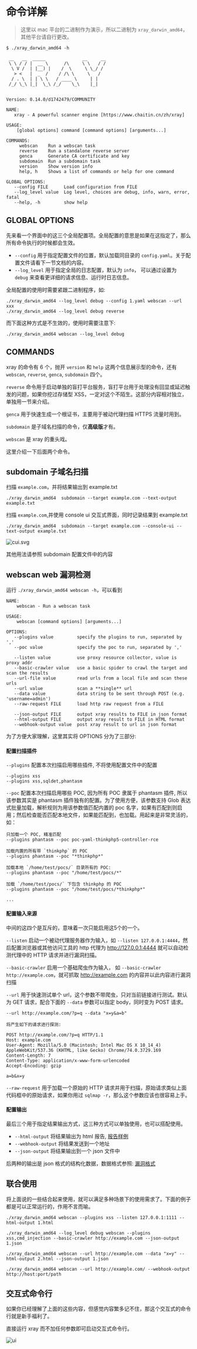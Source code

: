 # 命令详解

> 这里以 mac 平台的二进制作为演示，所以二进制为 `xray_darwin_amd64`，其他平台请自行更改。

```
$ ./xray_darwin_amd64 -h

 __   __  _____              __     __
 \ \ / / |  __ \      /\     \ \   / /
  \ V /  | |__) |    /  \     \ \_/ /
   > <   |  _  /    / /\ \     \   /
  / . \  | | \ \   / ____ \     | |
 /_/ \_\ |_|  \_\ /_/    \_\    |_|


Version: 0.14.0/d1742479/COMMUNITY

NAME:
   xray - A powerful scanner engine [https://www.chaitin.cn/zh/xray]

USAGE:
    [global options] command [command options] [arguments...]

COMMANDS:
     webscan    Run a webscan task
     reverse    Run a standalone reverse server
     genca      Generate CA certificate and key
     subdomain  Run a subdomain task
     version    Show version info
     help, h    Shows a list of commands or help for one command

GLOBAL OPTIONS:
   --config FILE      Load configuration from FILE
   --log_level value  Log level, choices are debug, info, warn, error, fatal
   --help, -h         show help
```

## GLOBAL OPTIONS

先来看一个界面中的这三个全局配置项。全局配置的意思是如果在这指定了，那么所有命令执行的时候都会生效。

+ `--config` 用于指定配置文件的位置，默认加载同目录的 `config.yaml`。关于配置文件请看下一节文档的内容。
+ `--log_level` 用于指定全局的日志配置，默认为 `info`， 可以通过设置为 `debug` 来查看更详细的请求信息、运行时日志信息。

全局配置的使用时需要紧跟二进制程序，如:

```
./xray_darwin_amd64 --log_level debug --config 1.yaml webscan --url xxx
./xray_darwin_amd64 --log_level debug reverse
```

而下面这种方式是不生效的，使用时需要注意下:

```
./xray_darwin_amd64 webscan --log_level debug
```

## COMMANDS

xray 的命令有 6 个，抛开 `version` 和 `help` 这两个信息展示型的命令，还有 `webscan`, `reverse`, `genca`, `subdomain` 四个。

`reverse` 命令用于启动单独的盲打平台服务，盲打平台用于处理没有回显或延迟触发的问题，如果你挖过存储型 XSS，一定对这个不陌生。这部分内容相对独立，单独用一节来介绍。

`genca` 用于快速生成一个根证书，主要用于被动代理扫描 HTTPS 流量时用到。

`subdomain` 是子域名扫描的命令，仅**高级版**才有。

`webscan` 是 xray 的重头戏。

这里介绍一下后面两个命令。

## subdomain 子域名扫描

扫描 `example.com`，并将结果输出到 example.txt

```
./xray_darwin_amd64  subdomain --target example.com --text-output example.txt
```

扫描 `example.com`,并使用 console ui 交互式界面，同时记录结果到 example.txt

```
./xray_darwin_amd64  subdomain --target example.com --console-ui --text-output example.txt
```
![cui.svg](../assets/cui.svg)

其他用法请参照 subdomain 配置文件中的内容

## webscan web 漏洞检测
运行 `./xray_darwin_amd64 webscan -h`，可以看到

```
NAME:
    webscan - Run a webscan task

USAGE:
    webscan [command options] [arguments...]

OPTIONS:
   --plugins value         specify the plugins to run, separated by ','
   --poc value             specify the poc to run, separated by ','

   --listen value          use proxy resource collector, value is proxy addr
   --basic-crawler value   use a basic spider to crawl the target and scan the results
   --url-file value        read urls from a local file and scan these urls
   --url value             scan a **single** url
   --data value            data string to be sent through POST (e.g. 'username=admin')
   --raw-request FILE      load http raw request from a FILE

   --json-output FILE      output xray results to FILE in json format
   --html-output FILE      output xray result to FILE in HTML format
   --webhook-output value  post xray result to url in json format
```

为了方便大家理解，这里其实将 OPTIONS 分为了三部分:

#### 配置扫描插件

`--plugins` 配置本次扫描启用哪些插件, 不将使用配置文件中的配置

```
--plugins xss
--plugins xss,sqldet,phantasm
```

`--poc` 配置本次扫描启用哪些 POC, 因为所有 POC 隶属于 phantasm 插件, 所以该参数其实是 phantasm 插件独有的配置。为了使用方便，该参数支持 Glob 表达式批量加载，解析规则为用该参数值匹配内置的 poc 名字，如果有匹配到则启用；然后检查能否匹配本地文件，如果能匹配到，也加载。用起来是非常灵活的，如：

```
只加载一个 POC, 精准匹配
--plugins phantasm --poc poc-yaml-thinkphp5-controller-rce

加载内置的所有带 `thinkphp` 的 POC
--plugins phantasm --poc "*thinkphp*"

加载本地 `/home/test/pocs/` 目录所有的 POC:
--plugins phantasm --poc "/home/test/pocs/*"

加载 `/home/test/pocs/` 下包含 thinkphp 的 POC
--plugins phantasm --poc "/home/test/pocs/*thinkphp*"

...
```

#### 配置输入来源

中间的这四个是互斥的，意味着一次只能启用这5个的一个。

`--listen` 启动一个被动代理服务器作为输入，如 `--listen 127.0.0.1:4444`，然后配置浏览器或其他访问工具的 http 代理为 http://127.0.0.1:4444 就可以自动检测代理中的 HTTP 请求并进行漏洞扫描。

`--basic-crawler` 启用一个基础爬虫作为输入， 如 `--basic-crawler http://example.com`，就可抓取 http://example.com 的内容并以此内容进行漏洞扫描

`--url` 用于快速测试单个 url，这个参数不带爬虫，只对当前链接进行测试。默认为 GET 请求，配合下面的 `--data` 参数可以指定 body，同时变为 POST 请求。
```
--url http://example.com/?p=q --data "x=y&a=b"

将产生如下的请求进行探测:

POST http://example.com/?p=q HTTP/1.1
Host: example.com
User-Agent: Mozilla/5.0 (Macintosh; Intel Mac OS X 10_14_4) AppleWebKit/537.36 (KHTML, like Gecko) Chrome/74.0.3729.169
Content-Length: 7
Content-Type: application/x-www-form-urlencoded
Accept-Encoding: gzip

a=b&x=y
```

`--raw-request` 用于加载一个原始的 HTTP 请求并用于扫描，原始请求类似上面代码框中的原始请求，如果你用过 `sqlmap -r`，那么这个参数应该也很容易上手。

#### 配置输出

最后三个用于指定结果输出方式，这三种方式可以单独使用，也可以搭配使用。

+ `--html-output` 将结果输出为 html 报告, [报告样例](https://chaitin.github.io/xray/assets/report_example.html)
+ `--webhook-output` 将结果发送到一个地址
+ `--json-output` 将结果输出到一个 json 文件中

后两种的输出是 json 格式的结构化数据，数据格式参照: [漏洞格式](api/vuln.md)


## 联合使用

将上面说的一些结合起来使用，就可以满足多种场景下的使用需求了。下面的例子都是可以正常运行的，作用不言而喻。

```
./xray_darwin_amd64 webscan --plugins xss --listen 127.0.0.1:1111 --html-output 1.html

./xray_darwin_amd64 --log_level debug webscan --plugins xss,cmd_injection --basic-crawler http://example.com --json-output 1.json

./xray_darwin_amd64 webscan --url http://example.com --data "x=y" --html-output 2.html --json-output 1.json

./xray_darwin_amd64 webscan --url http://example.com/ --webhook-output http://host:port/path
```

## 交互式命令行

如果你已经理解了上面的这些内容，但感觉内容繁多记不住，那这个交互式的命令行就是新手福利了。

直接运行 xray 而不加任何参数即可启动交互式命令行。

![ui](../assets/terminalui.svg)
